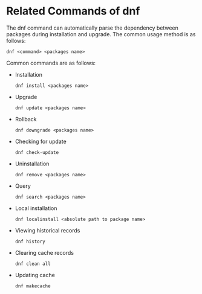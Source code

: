 # Related Commands of dnf<a name="EN-US_TOPIC_0229622787"></a>

The dnf command can automatically parse the dependency between packages during installation and upgrade. The common usage method is as follows:

```
dnf <command> <packages name>
```

Common commands are as follows:

-   Installation

    ```
    dnf install <packages name>
    ```

-   Upgrade

    ```
    dnf update <packages name>
    ```

-   Rollback

    ```
    dnf downgrade <packages name>
    ```

-   Checking for update

    ```
    dnf check-update
    ```

-   Uninstallation

    ```
    dnf remove <packages name>
    ```

-   Query

    ```
    dnf search <packages name>
    ```

-   Local installation

    ```
    dnf localinstall <absolute path to package name>
    ```

-   Viewing historical records

    ```
    dnf history
    ```

-   Clearing cache records

    ```
    dnf clean all
    ```

-   Updating cache

    ```
    dnf makecache
    ```


